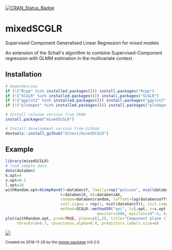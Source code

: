[![CRAN\_Status\_Badge](https://www.r-pkg.org/badges/version/mixedSCGLR)](https://cran.r-project.org/package=mixedSCGLR)

# mixedSCGLR
Supervised Component Generalised Linear Regression for mixed models

An extension of the Schall's algorithm to combine Supervised-Component regression with GLMM estimation in the multivariate context.

## Installation

``` r
# Dependencies
if (!("Rcpp" %in% installed.packages())) install.packages("Rcpp")
if (!("SCGLR" %in% installed.packages())) install.packages("SCGLR")
if (!("ggplot2" %in% installed.packages())) install.packages("ggplot2")
if (!("plsdepot" %in% installed.packages())) install.packages("plsdepot")

# Install release version from CRAN
install.packages("mixedSCGLR")

# Install development version from GitHub
devtools::install_github("SCnext/mixedSCGLR")
```
## Example

``` r
library(mixedSCGLR)
# load sample data
data(dataGen)
k.opt=4
s.opt=0.1
l.opt=10
withRandom.opt=kCompRand(Y=dataGen$Y, family=rep("poisson", ncol(dataGen$Y)),
                        X=dataGen$X, AX=dataGen$AX,
                        random=dataGen$random, loffset=log(dataGen$offset), k=k.opt,
                        init.sigma = rep(1, ncol(dataGen$Y)), init.comp = "pca",
                        method=SCGLR::methodSR("vpi", l=l.opt, s=s.opt,
                                        maxiter=1000, epsilon=10^-6, bailout=1000))
plot(withRandom.opt, pred=TRUE, plane=c(1,2), title="Component plane (1,2)",
     threshold=0.7, covariates.alpha=0.4, predictors.labels.size=6)
```

![](https://i.imgur.com/rTUqFBx.png)

<sup>Created on 2018-11-29 by the [reprex package](https://reprex.tidyverse.org) (v0.2.1)</sup>
